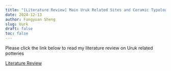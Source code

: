 ```yaml
---
title: "[Literature Review] Main Uruk Related Sites and Ceramic Typology "
date: 2024-12-13
author: Fangyuan Sheng
slug: Uurk
draft: false
toc: false
---
```


Please click the link below to read my literature review on Uruk related potteries 

[Literature Review](https://hellenshengfy.github.io/Lit_review.pdf)

   
